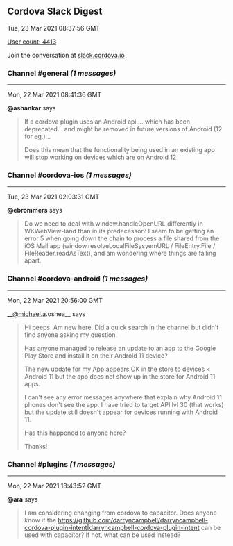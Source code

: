 ## Cordova Slack Digest
Tue, 23 Mar 2021 08:37:56 GMT

[User count: 4413](https://cordova.slack.com/)


Join the conversation at [slack.cordova.io](http://slack.cordova.io/)

### __Channel #general__ _(1 messages)_
---

Mon, 22 Mar 2021 08:41:36 GMT

__@ashankar__ says 
> If a cordova plugin uses an Android api…. which has been deprecated… and might be removed in future versions of Android (12 for eg.)…
> 
> Does this mean that the functionality being used in an existing app will stop working on devices which are on Android 12
> 

### __Channel #cordova-ios__ _(1 messages)_
---

Tue, 23 Mar 2021 02:03:31 GMT

__@ebrommers__ says 
> Do we need to deal with window.handleOpenURL differently in WKWebView-land than in its predecessor? I seem to be getting an error 5 when going down the chain to process a file shared from the iOS Mail app (window.resolveLocalFileSysyemURL / FileEntry.File / FileReader.readAsText), and am wondering where things are falling apart.
> 

### __Channel #cordova-android__ _(1 messages)_
---

Mon, 22 Mar 2021 20:56:00 GMT

__@michael.a.oshea__ says 
> Hi peeps. Am new here. Did a quick search in the channel but didn't find anyone asking my question.
> 
> Has anyone managed to release an update to an app to the Google Play Store and install it on their Android 11 device?
> 
> The new update for my App appears OK in the store to devices &lt; Android 11 but the app does not show up in the store for Android 11 apps.
> 
> I can't see any error messages anywhere that explain why Android 11 phones don't see the app. I have tried to target API lvl 30 (that works) but the update still doesn't appear for devices running with Android 11.
> 
> Has this happened to anyone here?
> 
> Thanks!
> 

### __Channel #plugins__ _(1 messages)_
---

Mon, 22 Mar 2021 18:43:52 GMT

__@ara__ says 
> I am considering changing from cordova to capacitor. Does anyone know if the <https://github.com/darryncampbell/darryncampbell-cordova-plugin-intent|darryncampbell-cordova-plugin-intent> can be used with capacitor? If not, what can be used instead?
> 
